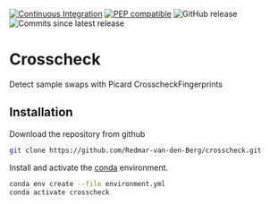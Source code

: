 [![Continuous Integration](https://github.com/Redmar-van-den-Berg/crosscheck/actions/workflows/ci.yml/badge.svg)](https://github.com/Redmar-van-den-Berg/crosscheck/actions/workflows/ci.yml)
[![PEP compatible](http://pepkit.github.io/img/PEP-compatible-green.svg)](http://pepkit.github.io)
![GitHub release](https://img.shields.io/github/v/release/redmar-van-den-berg/crosscheck)
![Commits since latest release](https://img.shields.io/github/commits-since/redmar-van-den-berg/crosscheck/latest)

# Crosscheck
Detect sample swaps with Picard CrosscheckFingerprints

## Installation
Download the repository from github
```bash
git clone https://github.com/Redmar-van-den-Berg/crosscheck.git
```

Install and activate the
[conda](https://docs.conda.io/en/latest/miniconda.html)
environment.
```bash
conda env create --file environment.yml
conda activate crosscheck
```
